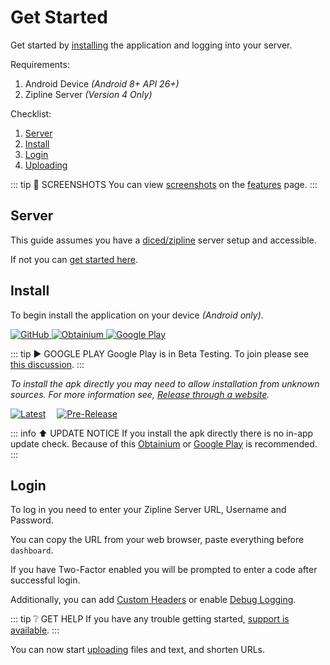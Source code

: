 # Get Started

Get started by [installing](#install) the application and logging into your server.

Requirements:

1. Android Device _(Android 8+ API 26+)_
2. Zipline Server _(Version 4 Only)_

Checklist:

1. [Server](#server)
2. [Install](#install)
3. [Login](#login)
4. [Uploading](uploading.md)

::: tip 📸 SCREENSHOTS
You can view [screenshots](features.md#screenshots) on the [features](features.md) page.
:::

## Server

This guide assumes you have a [diced/zipline](https://github.com/diced/zipline) server setup and accessible.

If not you can [get started here](https://zipline.diced.sh/docs/get-started).

## Install

To begin install the application on your device _(Android only)_.

<div class="flex-images">
    <a title="GitHub" href="https://github.com/cssnr/zipline-android/releases/latest/download/app-release.apk" target="_blank" rel="noopener">
        <img alt="GitHub" src="/images/badges/github.png">
    </a>
    <a title="Obtainium" href="https://apps.obtainium.imranr.dev/redirect?r=obtainium://add/https://github.com/cssnr/zipline-android" target="_blank" rel="noopener">
        <img alt="Obtainium" src="/images/badges/obtanium.png">
    </a>
    <a title="Google Play" href="https://play.google.com/store/apps/details?id=org.cssnr.zipline" target="_blank" rel="noopener">
        <img alt="Google Play" src="/images/badges/google-play.png">
    </a>
</div>

::: tip ▶️ GOOGLE PLAY
Google Play is in Beta Testing.
To join please see [this discussion](https://github.com/cssnr/zipline-android/discussions/25).
:::

_To install the apk directly you may need to allow installation from unknown sources.
For more information see, [Release through a website](https://developer.android.com/studio/publish#publishing-website)._

<a href="https://github.com/cssnr/zipline-android/releases/latest" style="margin-inline-end: 1em;" target="_blank" rel="noopener">
    <img alt="Latest" class="d-inline" src="https://img.shields.io/github/v/release/cssnr/zipline-android?style=for-the-badge&logo=android&color=34A853&label=Latest%20Release"></a>
<a href="https://github.com/cssnr/zipline-android/releases" style="margin-inline-end: 1em;" target="_blank" rel="noopener">
    <img alt="Pre-Release" class="d-inline" src="https://img.shields.io/github/v/release/cssnr/zipline-android?style=for-the-badge&logo=android&label=Pre-Release&include_prereleases"></a>

::: info ⬆️ UPDATE NOTICE
If you install the apk directly there is no in-app update check.
Because of this [Obtainium](https://apps.obtainium.imranr.dev/redirect?r=obtainium://add/https://github.com/cssnr/zipline-android)
or [Google Play](https://play.google.com/store/apps/details?id=org.cssnr.zipline) is recommended.
:::

## Login

To log in you need to enter your Zipline Server URL, Username and Password.

You can copy the URL from your web browser, paste everything before `dashboard`.

If you have Two-Factor enabled you will be prompted to enter a code after successful login.

Additionally, you can add [Custom Headers](../docs/settings.md#custom-headers) or enable [Debug Logging](../docs/settings.md#debugging).

::: tip ❔ GET HELP
If you have any trouble getting started, [support is available](../support.md).
:::

You can now start [uploading](uploading.md) files and text, and shorten URLs.
